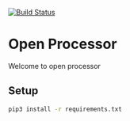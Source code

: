 [![Build Status](https://travis-ci.org/hasadna/open_processor.svg?branch=master)](https://travis-ci.org/hasadna/open_processor)

# Open Processor

Welcome to open processor

## Setup
```bash
pip3 install -r requirements.txt
```
